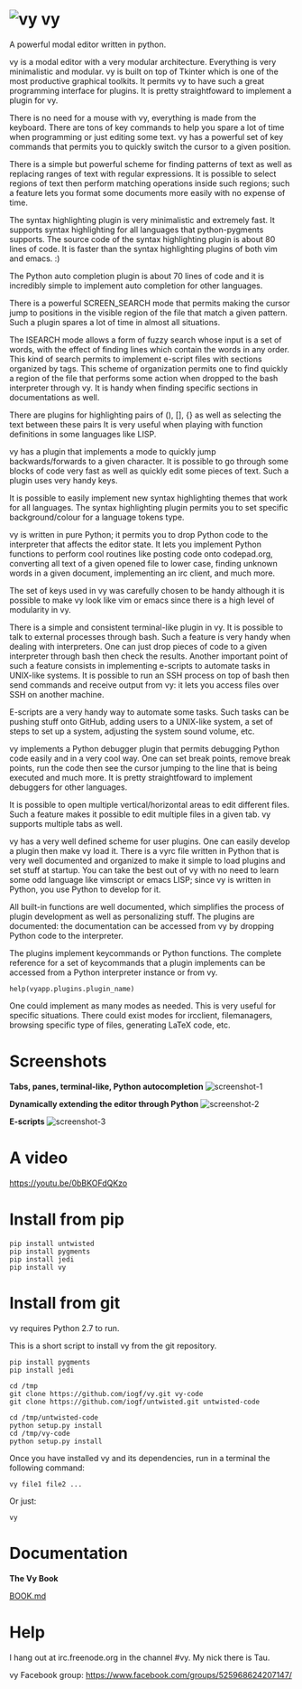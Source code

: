 ![vy](vy.png) vy
================

A powerful modal editor written in python.

vy is a modal editor with a very modular architecture. Everything is very minimalistic and modular. 
vy is built on top of Tkinter which is one of the most productive graphical toolkits. It permits vy
to have such a great programming interface for plugins. It is pretty straightfoward to implement a plugin for vy.

There is no need for a mouse with vy, everything is made from the keyboard. There are tons of key commands to help 
you spare a lot of time when programming or just editing some text. vy has a powerful set of key commands that
permits you to quickly switch the cursor to a given position. 

There is a simple but powerful scheme for finding patterns of text as well as replacing ranges of text with regular 
expressions. It is possible to select regions of text then perform matching operations inside such regions; 
such a feature lets you format some documents more easily with no expense of time.

The syntax highlighting plugin is very minimalistic and extremely fast. It supports syntax highlighting 
for all languages that python-pygments supports. The source code of the syntax highlighting plugin is about 
80 lines of code. It is faster than the syntax highlighting plugins of both vim and emacs. :)

The Python auto completion plugin is about 70 lines of code and it is incredibly simple to implement
auto completion for other languages.

There is a powerful SCREEN_SEARCH mode that permits making the cursor jump to positions in the visible region of the file 
that match a given pattern. Such a plugin spares a lot of time in almost all situations.

The ISEARCH mode allows a form of fuzzy search whose input is a set of words, with the effect of finding lines which contain the words in any order. 
This kind of search permits to implement e-script files with sections organized by tags.
This scheme of organization permits one to find quickly a region of the file that performs some action
when dropped to the bash interpreter through vy. It is handy when finding specific sections in documentations as well.

There are plugins for highlighting pairs of (), [], {} as well as selecting the text between these pairs 
It is very useful when playing with function definitions in some languages like LISP.

vy has a plugin that implements a mode to quickly jump backwards/forwards to a given character. It is possible
to go through some blocks of code very fast as well as quickly edit some pieces of text. Such a plugin
uses very handy keys.

It is possible to easily implement new syntax highlighting themes that work for all languages.
The syntax highlighting plugin permits you to set specific background/colour for a language tokens type.

vy is written in pure Python; it permits you to drop Python code to the interpreter that affects the editor state.
It lets you implement Python functions to perform cool routines like posting code onto codepad.org, converting all text 
of a given opened file to lower case, finding unknown words in a given document, implementing an irc client, and much more.

The set of keys used in vy was carefully chosen to be handy although it is possible to make vy look like vim or emacs since
there is a high level of modularity in vy.

There is a simple and consistent terminal-like plugin in vy. It is possible to talk to external processes through bash.
Such a feature is very handy when dealing with interpreters. One can just drop pieces of code to a given interpreter 
through bash then check the results. Another important point of such a feature consists in implementing e-scripts 
to automate tasks in UNIX-like systems. It is possible to run an SSH process on top of bash then send commands and receive 
output from vy: it lets you access files over SSH on another machine.

E-scripts are a very handy way to automate some tasks. Such tasks can be pushing stuff onto GitHub, adding users 
to a UNIX-like system, a set of steps to set up a system, adjusting the system sound volume, etc. 

vy implements a Python debugger plugin that permits debugging Python code easily and in a very cool way. 
One can set break points, remove break points, run the code then see the cursor jumping to the line 
that is being executed and much more. It is pretty straightfoward to implement debuggers for other languages.

It is possible to open multiple vertical/horizontal areas to edit different files. Such a feature makes it possible
to edit multiple files in a given tab. vy supports multiple tabs as well.

vy has a very well defined scheme for user plugins. One can easily develop a plugin then make vy load it.
There is a vyrc file written in Python that is very well documented and organized to make it simple to load
plugins and set stuff at startup. You can take the best out of vy with no need to learn some odd language
like vimscript or emacs LISP; since vy is written in Python, you use Python to develop for it.

All built-in functions are well documented, which simplifies the process of plugin development as well as personalizing stuff.
The plugins are documented: the documentation can be accessed from vy by dropping Python code to the interpreter.

The plugins implement keycommands or Python functions. The complete reference for a set of keycommands that a plugin implements 
can be accessed from a Python interpreter instance or from vy.
    
    help(vyapp.plugins.plugin_name)

One could implement as many modes as needed. This is very useful for specific situations. There could exist modes 
for ircclient, filemanagers, browsing specific type of files, generating LaTeX code, etc.

Screenshots
===========

**Tabs, panes, terminal-like, Python autocompletion**
![screenshot-1](screenshot-1.jpg)

**Dynamically extending the editor through Python**
![screenshot-2](screenshot-2.jpg)

**E-scripts**
![screenshot-3](screenshot-3.jpg)


A video
=======

https://youtu.be/0bBKOFdQKzo

Install from pip
================
    
    pip install untwisted
    pip install pygments
    pip install jedi
    pip install vy


Install from git
================

vy requires Python 2.7 to run.

This is a short script to install vy from the git repository.

    pip install pygments
    pip install jedi

    cd /tmp
    git clone https://github.com/iogf/vy.git vy-code
    git clone https://github.com/iogf/untwisted.git untwisted-code

    cd /tmp/untwisted-code
    python setup.py install
    cd /tmp/vy-code
    python setup.py install

Once you have installed vy and its dependencies,
run in a terminal the following command:

    vy file1 file2 ...

Or just:

    vy


Documentation
=============

**The Vy Book**

[BOOK.md](BOOK.md)


Help
====

I hang out at irc.freenode.org in the channel #vy.
My nick there is Tau.

vy Facebook group:
https://www.facebook.com/groups/525968624207147/



